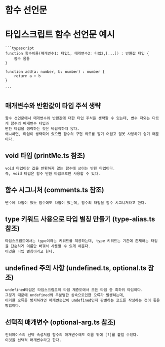 # 함수 선언문

# 타입스크립트 함수 선언문 예시

    ```typescript
    function 함수이름(매개변수1: 타입1, 매개변수2: 타입2,[...]) : 반환값 타입 {
        함수 몸통
    }

    function add(a: number, b: number) : number {
        return a + b
    }

    ```

## 매개변수와 반환값이 타입 주석 생략

    함수 선언문에서 매개변수와 반환값에 대한 타입 주석을 생략할 수 있는데, 변수 때와는 다르게 함수의 매개변수 타입과
    반환 타입을 생략하는 것은 바랍직하지 않다.
    왜냐하면, 타입이 생략되어 있으면 함수의 구현 의도를 알기 어렵고 잘못 사용하기 쉽기 때문이다.

## void 타입 (printMe.ts 참조)

    void 타입이란 값을 반환하지 않는 함수에 쓰이는 반환 타입이다.
    즉, void 타입은 함수 반환 타입으로만 사용할 수 있다.

## 함수 시그니처 (comments.ts 참조)

    변수에 타입이 있듯 함수에도 타입이 있는데, 함수의 타입을 함수 시그니처라고 한다.

## type 키워드 사용으로 타입 별칭 만들기 (type-alias.ts 참조)

    타입스크립트에서는 type이라는 키워드를 제공하는데, type 키워드는 기존에 존재하는 타입을 단순하게 이름만 바꿔서 사용할 수 있게 해준다.
    이것을 타입 별칭이라고 한다.

## undefined 주의 사항 (undefined.ts, optional.ts 참조)

    undefined타입은 타입스크립트의 타입 계층도에서 모든 타입 중 최하위 타입이다.
    그렇기 때문에 undefined의 무분별한 상속으로인한 오류가 발생하는데,
    이러한 오류를 방지하려면 매개변숫값이 undefined인지 판별하는 코드를 작성하는 것이 좋은 방법이다.

## 선택적 매개변수 (optional-arg.ts 참조)

    인터페이스의 선택 속성처럼 함수의 매개변수에도 이름 뒤에 [?]를 붙일 수있다.
    이것을 선택적 매개변수라고 한다.
